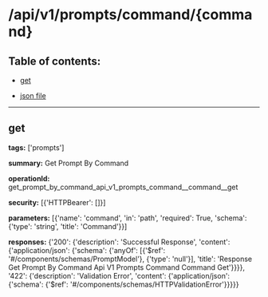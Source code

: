 # /api/v1/prompts/command/{command}

## Table of contents:
- [get](#get)

- [json file](./_api_v1_prompts_command_{command}.json)

---
<a name="get"></a>
## get

**tags:** ['prompts']

**summary:** Get Prompt By Command

**operationId:** get_prompt_by_command_api_v1_prompts_command__command__get

**security:** [{'HTTPBearer': []}]

**parameters:** [{'name': 'command', 'in': 'path', 'required': True, 'schema': {'type': 'string', 'title': 'Command'}}]

**responses:** {'200': {'description': 'Successful Response', 'content': {'application/json': {'schema': {'anyOf': [{'$ref': '#/components/schemas/PromptModel'}, {'type': 'null'}], 'title': 'Response Get Prompt By Command Api V1 Prompts Command  Command  Get'}}}}, '422': {'description': 'Validation Error', 'content': {'application/json': {'schema': {'$ref': '#/components/schemas/HTTPValidationError'}}}}}


